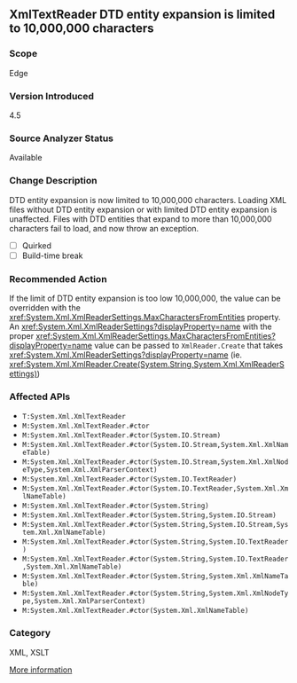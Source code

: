## XmlTextReader DTD entity expansion is limited to 10,000,000 characters

### Scope
Edge

### Version Introduced
4.5

### Source Analyzer Status
Available

### Change Description
DTD entity expansion is now limited to 10,000,000 characters. Loading XML files without DTD entity expansion or with limited DTD entity expansion is unaffected. Files with DTD entities that expand to more than 10,000,000 characters fail to load, and now throw an exception.

- [ ] Quirked
- [ ] Build-time break

### Recommended Action

If the limit of DTD entity expansion is too low 10,000,000, the value can be
overridden with the
<xref:System.Xml.XmlReaderSettings.MaxCharactersFromEntities>
property. An <xref:System.Xml.XmlReaderSettings?displayProperty=name> with the
proper <xref:System.Xml.XmlReaderSettings.MaxCharactersFromEntities?displayProperty=name>
value can be passed to `XmlReader.Create` that takes
<xref:System.Xml.XmlReaderSettings?displayProperty=name>
(ie. <xref:System.Xml.XmlReader.Create(System.String,System.Xml.XmlReaderSettings)>)

### Affected APIs
* `T:System.Xml.XmlTextReader`
* `M:System.Xml.XmlTextReader.#ctor`
* `M:System.Xml.XmlTextReader.#ctor(System.IO.Stream)`
* `M:System.Xml.XmlTextReader.#ctor(System.IO.Stream,System.Xml.XmlNameTable)`
* `M:System.Xml.XmlTextReader.#ctor(System.IO.Stream,System.Xml.XmlNodeType,System.Xml.XmlParserContext)`
* `M:System.Xml.XmlTextReader.#ctor(System.IO.TextReader)`
* `M:System.Xml.XmlTextReader.#ctor(System.IO.TextReader,System.Xml.XmlNameTable)`
* `M:System.Xml.XmlTextReader.#ctor(System.String)`
* `M:System.Xml.XmlTextReader.#ctor(System.String,System.IO.Stream)`
* `M:System.Xml.XmlTextReader.#ctor(System.String,System.IO.Stream,System.Xml.XmlNameTable)`
* `M:System.Xml.XmlTextReader.#ctor(System.String,System.IO.TextReader)`
* `M:System.Xml.XmlTextReader.#ctor(System.String,System.IO.TextReader,System.Xml.XmlNameTable)`
* `M:System.Xml.XmlTextReader.#ctor(System.String,System.Xml.XmlNameTable)`
* `M:System.Xml.XmlTextReader.#ctor(System.String,System.Xml.XmlNodeType,System.Xml.XmlParserContext)`
* `M:System.Xml.XmlTextReader.#ctor(System.Xml.XmlNameTable)`

### Category
XML, XSLT

[More information](https://msdn.microsoft.com/en-us/library/hh367887(v=vs.110).aspx)

<!-- breaking change id: 33 -->

